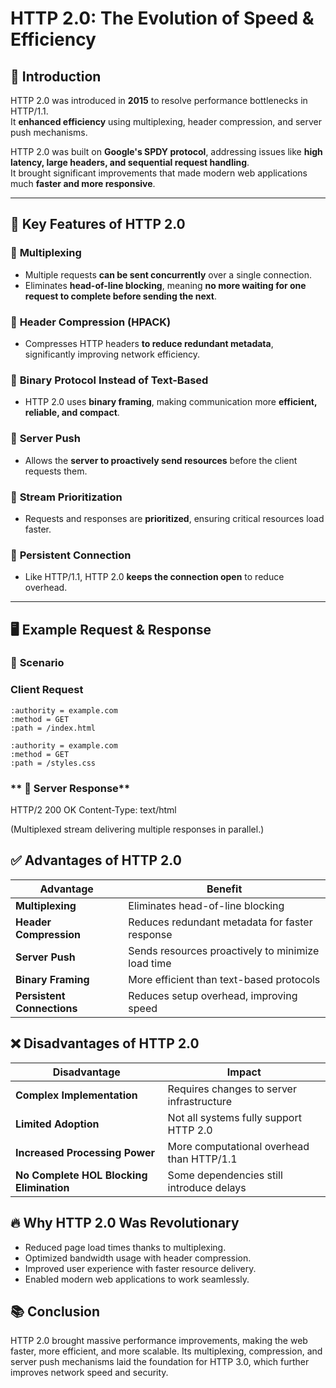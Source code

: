 # **HTTP 2.0: The Evolution of Speed & Efficiency**

## 📌 Introduction
HTTP 2.0 was introduced in **2015** to resolve performance bottlenecks in HTTP/1.1.  
It **enhanced efficiency** using multiplexing, header compression, and server push mechanisms.

HTTP 2.0 was built on **Google's SPDY protocol**, addressing issues like **high latency, large headers, and sequential request handling**.  
It brought significant improvements that made modern web applications much **faster and more responsive**.

---

## 🔑 **Key Features of HTTP 2.0**

### 🔹 **Multiplexing**
- Multiple requests **can be sent concurrently** over a single connection.
- Eliminates **head-of-line blocking**, meaning **no more waiting for one request to complete before sending the next**.

### 🔹 **Header Compression (HPACK)**
- Compresses HTTP headers **to reduce redundant metadata**, significantly improving network efficiency.

### 🔹 **Binary Protocol Instead of Text-Based**
- HTTP 2.0 uses **binary framing**, making communication more **efficient, reliable, and compact**.
  
### 🔹 **Server Push**
- Allows the **server to proactively send resources** before the client requests them.
  
### 🔹 **Stream Prioritization**
- Requests and responses are **prioritized**, ensuring critical resources load faster.

### 🔹 **Persistent Connection**
- Like HTTP/1.1, HTTP 2.0 **keeps the connection open** to reduce overhead.

---

## 🖥️ **Example Request & Response**

### 📌 **Scenario**

### **Client Request**
```http
:authority = example.com
:method = GET
:path = /index.html

:authority = example.com
:method = GET
:path = /styles.css

```

### ** 📡 Server Response**

HTTP/2 200 OK
Content-Type: text/html

(Multiplexed stream delivering multiple responses in parallel.)

## ✅ Advantages of HTTP 2.0

| Advantage | Benefit | 
|-----------|---------|
|**Multiplexing** | Eliminates head-of-line blocking | 
| **Header Compression** | Reduces redundant metadata for faster response | 
| **Server Push** | Sends resources proactively to minimize load time | 
| **Binary Framing** | More efficient than text-based protocols | 
| **Persistent Connections** | Reduces setup overhead, improving speed | 


## ❌ Disadvantages of HTTP 2.0
| Disadvantage | Impact | 
|-----------|---------|
| **Complex Implementation** | Requires changes to server infrastructure | 
| **Limited Adoption** | Not all systems fully support HTTP 2.0 | 
| **Increased Processing Power** | More computational overhead than HTTP/1.1 | 
| **No Complete HOL Blocking Elimination** | Some dependencies still introduce delays | 

## 🔥 Why HTTP 2.0 Was Revolutionary

- Reduced page load times thanks to multiplexing.
- Optimized bandwidth usage with header compression.
- Improved user experience with faster resource delivery.
- Enabled modern web applications to work seamlessly.

## 📚 Conclusion

HTTP 2.0 brought massive performance improvements, making the web faster, more efficient, and more scalable.
Its multiplexing, compression, and server push mechanisms laid the foundation for HTTP 3.0, which further improves network speed and security.











